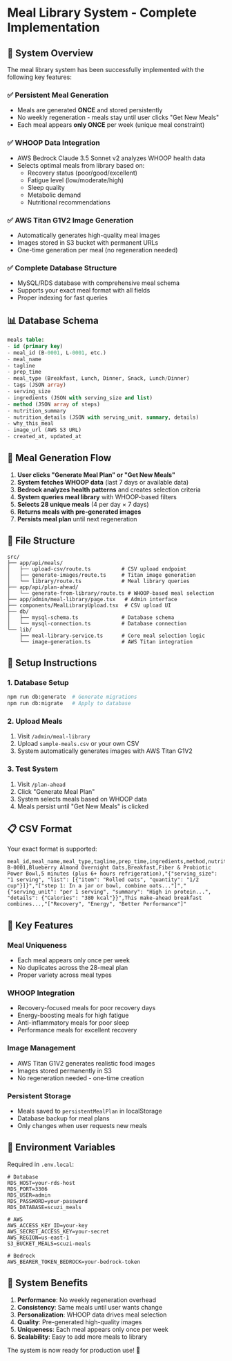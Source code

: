 # Meal Library System - Complete Implementation

## 🎯 System Overview

The meal library system has been successfully implemented with the following key features:

### ✅ **Persistent Meal Generation**
- Meals are generated **ONCE** and stored persistently
- No weekly regeneration - meals stay until user clicks "Get New Meals"
- Each meal appears **only ONCE** per week (unique meal constraint)

### ✅ **WHOOP Data Integration**
- AWS Bedrock Claude 3.5 Sonnet v2 analyzes WHOOP health data
- Selects optimal meals from library based on:
  - Recovery status (poor/good/excellent)
  - Fatigue level (low/moderate/high)
  - Sleep quality
  - Metabolic demand
  - Nutritional recommendations

### ✅ **AWS Titan G1V2 Image Generation**
- Automatically generates high-quality meal images
- Images stored in S3 bucket with permanent URLs
- One-time generation per meal (no regeneration needed)

### ✅ **Complete Database Structure**
- MySQL/RDS database with comprehensive meal schema
- Supports your exact meal format with all fields
- Proper indexing for fast queries

## 📊 Database Schema

```sql
meals table:
- id (primary key)
- meal_id (B-0001, L-0001, etc.)
- meal_name
- tagline
- prep_time
- meal_type (Breakfast, Lunch, Dinner, Snack, Lunch/Dinner)
- tags (JSON array)
- serving_size
- ingredients (JSON with serving_size and list)
- method (JSON array of steps)
- nutrition_summary
- nutrition_details (JSON with serving_unit, summary, details)
- why_this_meal
- image_url (AWS S3 URL)
- created_at, updated_at
```

## 🔄 Meal Generation Flow

1. **User clicks "Generate Meal Plan" or "Get New Meals"**
2. **System fetches WHOOP data** (last 7 days or available data)
3. **Bedrock analyzes health patterns** and creates selection criteria
4. **System queries meal library** with WHOOP-based filters
5. **Selects 28 unique meals** (4 per day × 7 days)
6. **Returns meals with pre-generated images**
7. **Persists meal plan** until next regeneration

## 📁 File Structure

```
src/
├── app/api/meals/
│   ├── upload-csv/route.ts          # CSV upload endpoint
│   ├── generate-images/route.ts     # Titan image generation
│   └── library/route.ts             # Meal library queries
├── app/api/plan-ahead/
│   └── generate-from-library/route.ts # WHOOP-based meal selection
├── app/admin/meal-library/page.tsx   # Admin interface
├── components/MealLibraryUpload.tsx  # CSV upload UI
├── db/
│   ├── mysql-schema.ts              # Database schema
│   └── mysql-connection.ts          # Database connection
└── lib/
    ├── meal-library-service.ts      # Core meal selection logic
    └── image-generation.ts          # AWS Titan integration
```

## 🚀 Setup Instructions

### 1. Database Setup
```bash
npm run db:generate  # Generate migrations
npm run db:migrate   # Apply to database
```

### 2. Upload Meals
1. Visit `/admin/meal-library`
2. Upload `sample-meals.csv` or your own CSV
3. System automatically generates images with AWS Titan G1V2

### 3. Test System
1. Visit `/plan-ahead`
2. Click "Generate Meal Plan"
3. System selects meals based on WHOOP data
4. Meals persist until "Get New Meals" is clicked

## 📋 CSV Format

Your exact format is supported:

```csv
meal_id,meal_name,meal_type,tagline,prep_time,ingredients,method,nutrition,why_this_meal,tags
B-0001,Blueberry Almond Overnight Oats,Breakfast,Fiber & Probiotic Power Bowl,5 minutes (plus 6+ hours refrigeration),"{"serving_size": "1 serving", "list": [{"item": "Rolled oats", "quantity": "1/2 cup"}]}","["step 1: In a jar or bowl, combine oats..."]","{"serving_unit": "per 1 serving", "summary": "High in protein...", "details": {"Calories": "380 kcal"}}",This make-ahead breakfast combines...,"["Recovery", "Energy", "Better Performance"]"
```

## 🎯 Key Features

### **Meal Uniqueness**
- Each meal appears only once per week
- No duplicates across the 28-meal plan
- Proper variety across meal types

### **WHOOP Integration**
- Recovery-focused meals for poor recovery days
- Energy-boosting meals for high fatigue
- Anti-inflammatory meals for poor sleep
- Performance meals for excellent recovery

### **Image Management**
- AWS Titan G1V2 generates realistic food images
- Images stored permanently in S3
- No regeneration needed - one-time creation

### **Persistent Storage**
- Meals saved to `persistentMealPlan` in localStorage
- Database backup for meal plans
- Only changes when user requests new meals

## 🔧 Environment Variables

Required in `.env.local`:

```env
# Database
RDS_HOST=your-rds-host
RDS_PORT=3306
RDS_USER=admin
RDS_PASSWORD=your-password
RDS_DATABASE=scuzi_meals

# AWS
AWS_ACCESS_KEY_ID=your-key
AWS_SECRET_ACCESS_KEY=your-secret
AWS_REGION=us-east-1
S3_BUCKET_MEALS=scuzi-meals

# Bedrock
AWS_BEARER_TOKEN_BEDROCK=your-bedrock-token
```

## 🎉 System Benefits

1. **Performance**: No weekly regeneration overhead
2. **Consistency**: Same meals until user wants change
3. **Personalization**: WHOOP data drives meal selection
4. **Quality**: Pre-generated high-quality images
5. **Uniqueness**: Each meal appears only once per week
6. **Scalability**: Easy to add more meals to library

The system is now ready for production use! 🚀